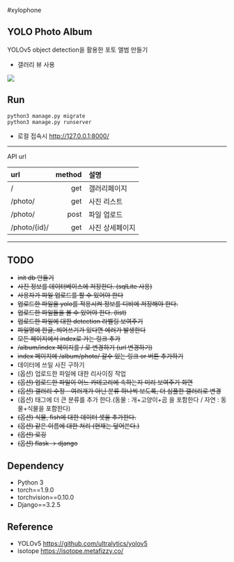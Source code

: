 #xylophone


## YOLO Photo Album

YOLOv5 object detection을 활용한 포토 앨범 만들기

- 갤러리 뷰 사용

![](result.png)

## Run

```
python3 manage.py migrate
python3 manage.py runserver 
```

- 로컬 접속시 http://127.0.0.1:8000/

---
API url

|url|method|설명|
|:---|---:|:---|
|/|get|갤러리페이지|
|/photo/|get|사진 리스트|
|/photo/|post|파일 업로드|
|/photo/{id}/|get|사진 상세페이지|
---



## TODO
- ~~init db 만들기~~
- ~~사진 정보를 데이터베이스에 저장한다. (sqlLite 사용)~~
- ~~사용자가 파일 업로드를 할 수 있어야 한다~~
- ~~업로드한 파일을 yolo를 적용시켜 정보를 디비에 저장해야 한다.~~
- ~~업로드한 파일들을 볼 수 있어야 한다. (list)~~
- ~~업로드한 파일에 대한 detection 라벨링 보여주기~~
- ~~파일명에 한글, 띄어쓰기가 있다면 에러가 발생한다~~
- ~~모든 페이지에서 index로 가는 링크 추가~~  
- ~~/album/index 페이지를 / 로 변경하기 (url 변경하기)~~ 
- ~~index 페이지에 /album/photo/ 갈수 있는 링크 or 버튼 추가하기~~
- 데이터에 쓰일 사진 구하기 
- (옵션) 업로드한 파일에 대한 리사이징 작업
- ~~(옵션) 업로드한 파일이 어느 카테고리에 속하는지 미리 보여주기 화면~~
- ~~(옵션) 갤러리 수정 - 여러개가 아닌 분류 하나씩 보도록, 더 심플한 갤러리로 변경~~
- (옵션) 태그에 더 큰 분류를 추가 한다.(동물 : 개+고양이+곰 을 포함한다 / 자연 : 동물+식물을 포함한다)
- ~~(옵션) 식물, fish에 대한 데이터 셋을 추가한다.~~
- ~~(옵션) 같은 이름에 대한 처리 (현재는 덮어쓴다.)~~
- ~~(옵션) 로깅~~
- ~~(옵션) flask -> django~~

  
## Dependency

- Python 3
- torch==1.9.0
- torchvision==0.10.0
- Django==3.2.5


## Reference

- YOLOv5 https://github.com/ultralytics/yolov5
- isotope https://isotope.metafizzy.co/
